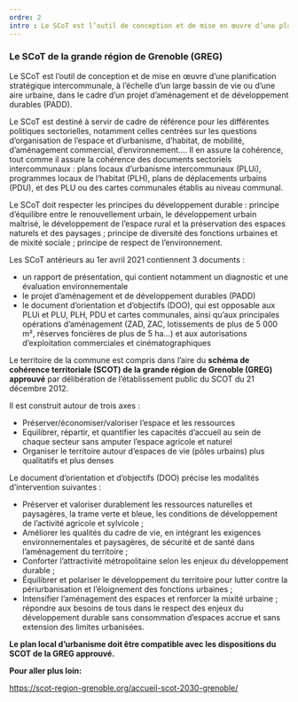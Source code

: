 ```yaml
---
ordre: 2
intro : Le SCoT est l’outil de conception et de mise en œuvre d’une planification stratégique intercommunale, à l’échelle d’un large bassin de vie ou d’une aire urbaine. Les PLU doivent être compatubles avec les SCoT.
---
```


### Le SCoT de la grande région de Grenoble (GREG)


Le SCoT est l’outil de conception et de mise en œuvre d’une planification stratégique intercommunale, à l’échelle d’un large bassin de vie ou d’une aire urbaine, dans le cadre d’un projet d’aménagement et de développement durables (PADD).

Le SCoT est destiné à servir de cadre de référence pour les différentes politiques sectorielles, notamment celles centrées sur les questions d’organisation de l’espace et d’urbanisme, d’habitat, de mobilité, d’aménagement commercial, d’environnement.... Il en assure la cohérence, tout comme il assure la cohérence des documents sectoriels intercommunaux : plans locaux d’urbanisme intercommunaux (PLUi), programmes locaux de l’habitat (PLH), plans de déplacements urbains (PDU), et des PLU ou des cartes communales établis au niveau communal.

Le SCoT doit respecter les principes du développement durable : principe d’équilibre entre le renouvellement urbain, le développement urbain maîtrisé, le développement de l’espace rural et la préservation des espaces naturels et des paysages ; principe de diversité des fonctions urbaines et de mixité sociale ; principe de respect de l’environnement.

Les SCoT antérieurs au 1er avril 2021 contiennent 3 documents :
- un rapport de présentation, qui contient notamment un diagnostic et une évaluation environnementale
- le projet d’aménagement et de développement durables (PADD)
- le document d’orientation et d’objectifs (DOO), qui est opposable aux PLUi et PLU, PLH, PDU et cartes communales, ainsi qu’aux principales opérations d’aménagement (ZAD, ZAC, lotissements de plus de 5 000 m², réserves foncières de plus de 5 ha…) et aux autorisations d’exploitation commerciales et cinématographiques

Le territoire de la commune est compris dans l’aire du **schéma de cohérence territoriale (SCOT) de la grande région de Grenoble (GREG) approuvé** par délibération de l’établissement public du SCOT du 21 décembre 2012.

Il est construit autour de trois axes :
- Préserver/économiser/valoriser l’espace et les ressources
- Equilibrer, répartir, et quantifier les capacités d’accueil au sein de chaque secteur sans amputer l’espace agricole et naturel
- Organiser le territoire autour d’espaces de vie (pôles urbains) plus qualitatifs et plus denses

Le document d’orientation et d’objectifs (DOO) précise les modalités d’intervention suivantes :
- Préserver et valoriser durablement les ressources naturelles et paysagères, la trame verte et bleue, les conditions de développement de l’activité agricole et sylvicole ;
- Améliorer les qualités du cadre de vie, en intégrant les exigences environnementales et paysagères, de sécurité et de santé dans l’aménagement du territoire ;
- Conforter l’attractivité métropolitaine selon les enjeux du développement durable ;
- Équilibrer et polariser le développement du territoire pour lutter contre la périurbanisation et l’éloignement des fonctions urbaines ;
- Intensifier l’aménagement des espaces et renforcer la mixité urbaine ; répondre aux besoins de tous dans le respect des enjeux du développement durable sans consommation d’espaces accrue et sans extension des limites urbanisées.


**Le plan local d’urbanisme doit être compatible avec les dispositions du SCOT de la GREG approuvé.**

**Pour aller plus loin:**

https://scot-region-grenoble.org/accueil-scot-2030-grenoble/
